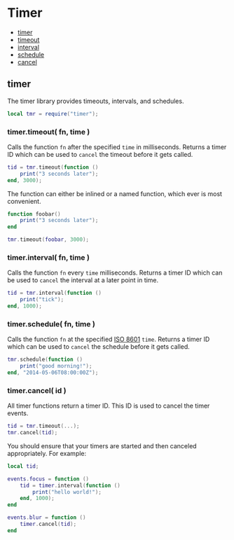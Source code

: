 ﻿
# Timer
* [timer](#timer)
* [timeout](#timer_timeout)
* [interval](#timer_interval)
* [schedule](#timer_schedule)
* [cancel](#timer_cancel)



## timer
The timer library provides timeouts, intervals, and schedules.

````lua
local tmr = require("timer");
````



### timer.timeout( fn, time )
Calls the function ``fn`` after the specified ``time`` in milliseconds. 
Returns a timer ID which can be used to ``cancel`` the timeout before it gets called.

````lua
tid = tmr.timeout(function ()
	print("3 seconds later");
end, 3000);
````

The function can either be inlined or a named function, which ever is most convenient.

````lua
function foobar()
	print("3 seconds later");
end

tmr.timeout(foobar, 3000);
````



### timer.interval( fn, time )
Calls the function ``fn`` every ``time`` milliseconds. 
Returns a timer ID which can be used to ``cancel`` the interval at a later point in time.

````lua
tid = tmr.interval(function ()
	print("tick");
end, 1000);
````



### timer.schedule( fn, time )
Calls the function ``fn`` at the specified [ISO 8601](http://en.wikipedia.org/wiki/ISO_8601) ``time``. 
Returns a timer ID which can be used to ``cancel`` the schedule before it gets called.

````lua
tmr.schedule(function ()
	print("good morning!");
end, "2014-05-06T08:00:00Z");
````



### timer.cancel( id )
All timer functions return a timer ID. This ID is used to cancel the timer events.

````lua
tid = tmr.timeout(...);
tmr.cancel(tid);
````

You should ensure that your timers are started and then canceled appropriately. For example:

````lua
local tid;

events.focus = function ()
	tid = timer.interval(function ()
		print("hello world!");
	end, 1000);
end

events.blur = function ()
	timer.cancel(tid);
end
````


